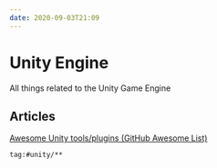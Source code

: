 ```yaml
---
date: 2020-09-03T21:09
---
```


# Unity Engine

All things related to the Unity Game Engine

## Articles
[Awesome Unity tools/plugins (GitHub Awesome List)](https://github.com/baba-s/awesome-unity-open-source-on-github#)

```query
tag:#unity/**
```